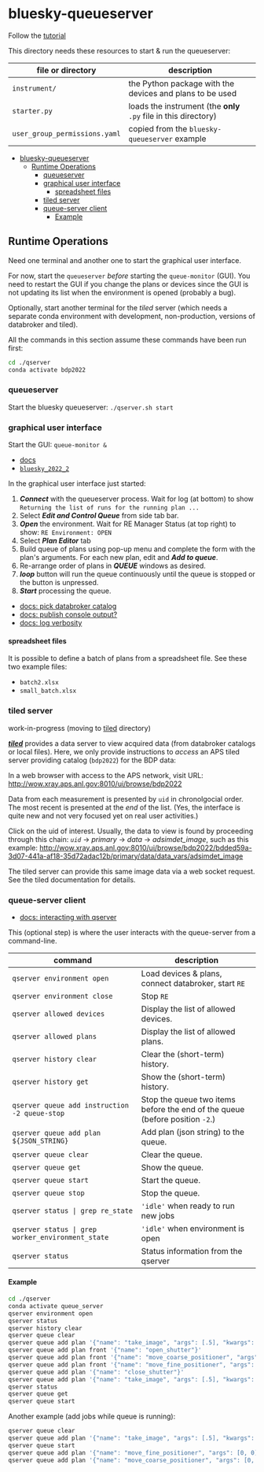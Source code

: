 # bluesky-queueserver

Follow the
[tutorial](https://blueskyproject.io/bluesky-queueserver/tutorial.html#running-re-manager-with-custom-startup-code)

This directory needs these resources to start & run the queueserver:

file or directory | description
--- | ---
`instrument/` | the Python package with the devices and plans to be used
`starter.py` | loads the instrument (the **only** `.py` file in this directory)
`user_group_permissions.yaml` | copied from the `bluesky-queueserver` example

- [bluesky-queueserver](#bluesky-queueserver)
  - [Runtime Operations](#runtime-operations)
    - [queueserver](#queueserver)
    - [graphical user interface](#graphical-user-interface)
      - [spreadsheet files](#spreadsheet-files)
    - [tiled server](#tiled-server)
    - [queue-server client](#queue-server-client)
      - [Example](#example)

## Runtime Operations

Need one terminal and another one to start the graphical user interface.

For now, start the `queueserver` *before* starting the `queue-monitor` (GUI).  You need to restart the GUI if you change the plans or devices since the GUI is not updating its list when the environment is opened (probably a bug).

Optionally, start another terminal for the *tiled* server (which needs a separate conda environment with development, non-production, versions of databroker and tiled).

All the commands in this section assume these commands have been run first:

```bash
cd ./qserver
conda activate bdp2022
```

### queueserver

Start the bluesky queueserver:  `./qserver.sh start`

### graphical user interface

Start the GUI: `queue-monitor &`

- [docs](https://blueskyproject.io/bluesky-widgets/)
- [`bluesky_2022_2`](https://github.com/BCDA-APS/use_bluesky/blob/main/install/environment_2022_1.yml)

In the graphical user interface just started:

1. ***Connect*** with the queueserver process.  Wait for log (at bottom)
  to show `Returning the list of runs for the running plan ...`
2. Select ***Edit and Control Queue*** from side tab bar.
3. ***Open*** the environment.  Wait for RE Manager Status (at top
  right) to show: `RE Environment: OPEN`
4. Select ***Plan Editor*** tab
5. Build queue of plans using pop-up menu and complete the form with the
   plan's arguments.  For each new plan, edit and ***Add to queue***.
7. Re-arrange order of plans in ***QUEUE*** windows as desired.
8. ***loop*** button will run the queue continuously until the queue
   is stopped or the button is unpressed.
10. ***Start*** processing the queue.

- [docs: pick databroker catalog](https://blueskyproject.io/bluesky-queueserver/cli_tools.html#instances-of-run-engine-and-databroker)
- [docs: publish console output?](https://blueskyproject.io/bluesky-queueserver/cli_tools.html#instances-of-run-engine-and-databroker)
- [docs: log verbosity](https://blueskyproject.io/bluesky-queueserver/cli_tools.html#other-configuration-parameters)

#### spreadsheet files

It is possible to define a batch of plans from a spreadsheet
file.  See these two example files:

* `batch2.xlsx`
* `small_batch.xlsx`

### tiled server

work-in-progress (moving to [tiled](../tiled/README.md) directory)

[***tiled***](https://blueskyproject.io/tiled/) provides a data server
to view acquired data (from databroker catalogs or local files).  Here, we
only provide instructions to *access* an APS tiled server providing
catalog (`bdp2022`) for the BDP data:

In a web browser with access to the APS network, visit
URL: http://wow.xray.aps.anl.gov:8010/ui/browse/bdp2022

Data from each measurement is presented by `uid` in chronolgocial order.  The
most recent is presented at the *end* of the list.  (Yes, the interface is
quite new and not very focused yet on real user activities.)

Click on the uid of interest.  Usually, the data to view is found by proceeding
through this chain: *`uid`* -> *primary* -> *data* -> *adsimdet_image*, such as
this example:
http://wow.xray.aps.anl.gov:8010/ui/browse/bdp2022/bdded59a-3d07-441a-af18-35d72adac12b/primary/data/data_vars/adsimdet_image

The tiled server can provide this same image data via a web socket
request.  See the tiled documentation for details.

### queue-server client

- [docs: interacting with qserver](https://blueskyproject.io/bluesky-queueserver/tutorial.html#starting-the-queue-server)

This (optional step) is where the user interacts with the queue-server from a command-line.

command | description
--- | ---
`qserver environment open` | Load devices & plans, connect databroker, start `RE`
`qserver environment close` | Stop `RE`
`qserver allowed devices` | Display the list of allowed devices. 
`qserver allowed plans` | Display the list of allowed plans. 
`qserver history clear` | Clear the (short-term) history. 
`qserver history get` | Show the (short-term) history. 
`qserver queue add instruction -2 queue-stop` | Stop the queue two items before the end of the queue (before position  `-2`.) 
`qserver queue add plan ${JSON_STRING}` | Add plan (json string) to the queue. 
`qserver queue clear` | Clear the queue. 
`qserver queue get` | Show the queue. 
`qserver queue start` | Start the queue. 
`qserver queue stop` | Stop the queue. 
`qserver status \| grep re_state` | `'idle'` when ready to run new jobs
`qserver status \| grep worker_environment_state` | `'idle'` when environment is open
`qserver status` | Status information from the qserver

#### Example

```bash
cd ./qserver
conda activate queue_server
qserver environment open
qserver status
qserver history clear
qserver queue clear
qserver queue add plan '{"name": "take_image", "args": [.5], "kwargs": {"md": {"task": "demonstrate the qserver", "frame_type": "image"}}}'
qserver queue add plan front '{"name": "open_shutter"}'
qserver queue add plan front '{"name": "move_coarse_positioner", "args": [2.71, 3.14]}'
qserver queue add plan front '{"name": "move_fine_positioner", "args": [.123, -0.456]}'
qserver queue add plan '{"name": "close_shutter"}'
qserver queue add plan '{"name": "take_image", "args": [.5], "kwargs": {"md": {"task": "demonstrate the qserver", "frame_type": "dark"}}}'
qserver status
qserver queue get
qserver queue start
```

Another example (add jobs while queue is running):

```bash
qserver queue clear
qserver queue add plan '{"name": "take_image", "args": [.5], "kwargs": {"md": {"task": "use the qserver"}}}'
qserver queue start
qserver queue add plan '{"name": "move_fine_positioner", "args": [0, 0]}'
qserver queue add plan '{"name": "move_coarse_positioner", "args": [0, 0]}'
```

